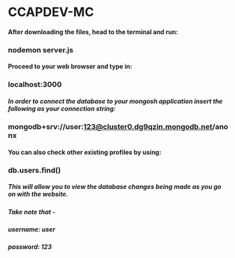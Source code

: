 # CCAPDEV-MC

#### After downloading the files, head to the terminal and run:
### nodemon server.js


#### Proceed to your web browser and type in:
### localhost:3000


##### In order to connect the database to your mongosh application insert the following as your connection string: 
### mongodb+srv://user:123@cluster0.dg9qzin.mongodb.net/anonx
#### You can also check other existing profiles by using:
### db.users.find()


##### This will allow you to view the database changes being made as you go on with the website.
##### Take note that -
##### username: user
##### password: 123

